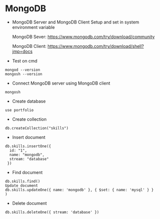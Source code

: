 # MongoDB
* MongoDB Server and MongoDB Client Setup and set in system environment variable

  MongoDB Sever: https://www.mongodb.com/try/download/community
  
  MongoDB Client: https://www.mongodb.com/try/download/shell?jmp=docs

* Test on cmd
```
mongod --version
mongosh --version
```
* Connect MongoDB server using MongoDB client
```
mongosh
```
* Create database
```
use portfolio
```
* Create collection
```
db.createCollection("skills")
```
* Insert document
```
db.skills.insertOne({
  id: "1",
  name: "mongodb",
  stream: "database"
 })
```
* Find document
```
db.skills.find()
Update document
db.skills.updateOne({ name: 'mongodb' }, { $set: { name: 'mysql' } }
)
```
* Delete document
```
db.skills.deleteOne({ stream: 'database' })
```
